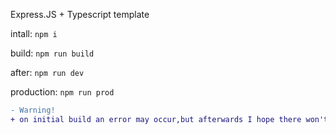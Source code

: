 Express.JS + Typescript template

intall:     `npm i`

build:      `npm run build`

after:      `npm run dev`

production: `npm run prod`

```diff
- Warning!
+ on initial build an error may occur,but afterwards I hope there won't be any problem.
